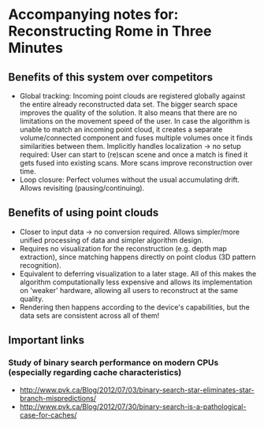 # Accompanying notes for: Reconstructing Rome in Three Minutes

## Benefits of this system over competitors

- Global tracking: Incoming point clouds are registered globally against the entire already reconstructed data set. The bigger search space improves the quality of the solution. It also means that there are no limitations on the movement speed of the user. In case the algorithm is unable to match an incoming point cloud, it creates a separate volume/connected component and fuses multiple volumes once it finds similarities between them. Implicitly handles localization -> no setup required: User can start to (re)scan scene and once a match is fined it gets fused into existing scans. More scans improve reconstruction over time.
- Loop closure: Perfect volumes without the usual accumulating drift. Allows revisiting (pausing/continuing).


## Benefits of using point clouds

- Closer to input data -> no conversion required. Allows simpler/more unified processing of data and simpler algorithm design.
- Requires no visualization for the reconstruction (e.g. depth map extraction), since matching happens directly on point clodus (3D pattern recognition).
- Equivalent to deferring visualization to a later stage. All of this makes the algorithm computationally less expensive and allows its implementation on 'weaker' hardware, allowing all users to reconstruct at the same quality.
- Rendering then happens according to the device's capabilities, but the data sets are consistent across all of them!


## Important links

### Study of binary search performance on modern CPUs (especially regarding cache characteristics)

- http://www.pvk.ca/Blog/2012/07/03/binary-search-star-eliminates-star-branch-mispredictions/
- http://www.pvk.ca/Blog/2012/07/30/binary-search-is-a-pathological-case-for-caches/

